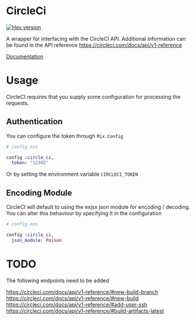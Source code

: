 # CircleCi

[![Hex version](https://img.shields.io/hexpm/v/circle_ci.svg "Hex version")](https://hex.pm/packages/circle_ci)

A wrapper for interfacing with the CircleCI API.
Additional information can be found in the API reference
https://circleci.com/docs/api/v1-reference

[Documentation](https://hexdocs.pm/circle_ci)


# Usage

CircleCI requires that you supply some configuration for processing the requests.

## Authentication

You can configure the token through
`Mix.Config`

```elixir
# config.exs

config :circle_ci,
  token: "12345"
```

Or by setting the environment variable `CIRCLECI_TOKEN`

## Encoding Module

CircleCI will default to using the exjsx json module for encoding / decoding.
You can alter this behaviour by specifying it in the configuration

```elixir
# config.exs

config :circle_ci,
  json_module: Poison
```

# TODO

The following endpoints need to be added

https://circleci.com/docs/api/v1-reference/#new-build-branch
https://circleci.com/docs/api/v1-reference/#new-build
https://circleci.com/docs/api/v1-reference/#add-user-ssh
https://circleci.com/docs/api/v1-reference/#build-artifacts-latest
